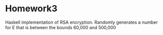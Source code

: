 # Homework3
Haskell implementation of RSA encryption.
Randomly generates a number for E that is between the bounds 60,000 and 500,000
